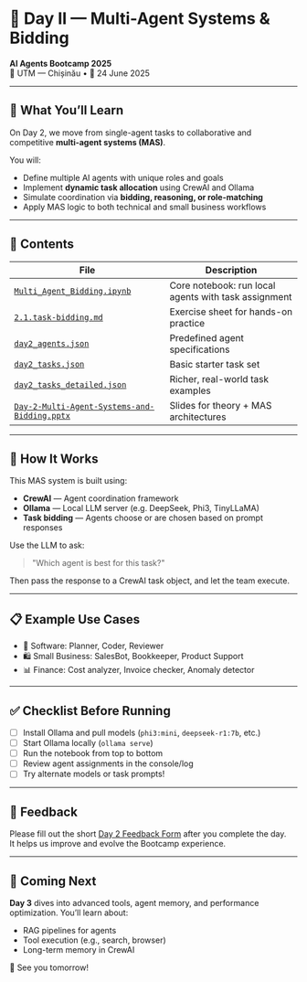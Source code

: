 # 🧠 Day II — Multi-Agent Systems & Bidding  
**AI Agents Bootcamp 2025**  
📍 UTM — Chișinău • 📅 24 June 2025  

---

## 🚀 What You’ll Learn

On Day 2, we move from single-agent tasks to collaborative and competitive **multi-agent systems (MAS)**.

You will:
- Define multiple AI agents with unique roles and goals
- Implement **dynamic task allocation** using CrewAI and Ollama
- Simulate coordination via **bidding, reasoning, or role-matching**
- Apply MAS logic to both technical and small business workflows

---

## 📁 Contents

| File | Description |
|------|-------------|
| [`Multi_Agent_Bidding.ipynb`](https://github.com/vipbasil/aibootcamp/blob/main/Day%20II/Multi_Agent_Bidding.ipynb) | Core notebook: run local agents with task assignment |
| [`2.1.task-bidding.md`](https://github.com/vipbasil/aibootcamp/blob/main/Day%20II/2.1.task-bidding.md) | Exercise sheet for hands-on practice |
| [`day2_agents.json`](https://github.com/vipbasil/aibootcamp/blob/main/Day%20II/day2_agents.json) | Predefined agent specifications |
| [`day2_tasks.json`](https://github.com/vipbasil/aibootcamp/blob/main/Day%20II/day2_tasks.json) | Basic starter task set |
| [`day2_tasks_detailed.json`](https://github.com/vipbasil/aibootcamp/blob/main/Day%20II/day2_tasks_detailed.json) | Richer, real-world task examples |
| [`Day-2-Multi-Agent-Systems-and-Bidding.pptx`](https://github.com/vipbasil/aibootcamp/blob/main/Day%20II/Day-2-Multi-Agent-Systems-and-Bidding.pptx) | Slides for theory + MAS architectures |

---

## 🧪 How It Works

This MAS system is built using:

- **CrewAI** — Agent coordination framework  
- **Ollama** — Local LLM server (e.g. DeepSeek, Phi3, TinyLLaMA)  
- **Task bidding** — Agents choose or are chosen based on prompt responses  

Use the LLM to ask:  
> "Which agent is best for this task?"  

Then pass the response to a CrewAI task object, and let the team execute.

---

## 📋 Example Use Cases

- 🤖 Software: Planner, Coder, Reviewer  
- 🛍️ Small Business: SalesBot, Bookkeeper, Product Support  
- 📊 Finance: Cost analyzer, Invoice checker, Anomaly detector  

---

## ✅ Checklist Before Running

- [ ] Install Ollama and pull models (`phi3:mini`, `deepseek-r1:7b`, etc.)  
- [ ] Start Ollama locally (`ollama serve`)  
- [ ] Run the notebook from top to bottom  
- [ ] Review agent assignments in the console/log  
- [ ] Try alternate models or task prompts!

---

## 📣 Feedback

Please fill out the short [Day 2 Feedback Form](https://forms.gle/your-feedback-link) after you complete the day.  
It helps us improve and evolve the Bootcamp experience.

---

## 🧠 Coming Next

**Day 3** dives into advanced tools, agent memory, and performance optimization. You’ll learn about:
- RAG pipelines for agents  
- Tool execution (e.g., search, browser)  
- Long-term memory in CrewAI  

📅 See you tomorrow!
